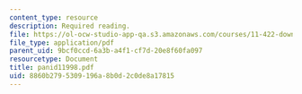 ```yaml
---
content_type: resource
description: Required reading.
file: https://ol-ocw-studio-app-qa.s3.amazonaws.com/courses/11-422-downtown-management-organizations-fall-2006/8860b2795309196a8b0d2c0de8a17815_panid11998.pdf
file_type: application/pdf
parent_uid: 9bcf0ccd-6a3b-a4f1-cf7d-20e8f60fa097
resourcetype: Document
title: panid11998.pdf
uid: 8860b279-5309-196a-8b0d-2c0de8a17815
---
```


